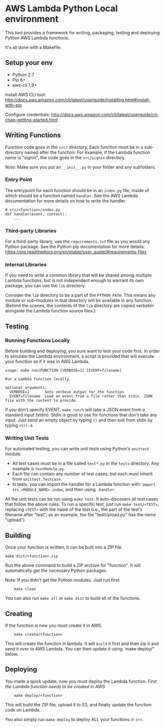 # AWS Lambda Python Local environment

This tool provides a framework for writing, packaging, testing and
deploying Python AWS Lambda functions.

It's all done with a Makefile.

## Setup your env

* Python 2.7
* Pip 6+
* aws-cli 1.9+

Install AWS CLI tool:
http://docs.aws.amazon.com/cli/latest/userguide/installing.html#install-with-pip

Configure credentials:
http://docs.aws.amazon.com/cli/latest/userguide/cli-chap-getting-started.html

## Writing Functions

Function code goes in the `src/` directory. Each function must be in a
sub-directory named after the function. For example, if the Lambda
function name is "signin", the code goes in the `src/signin`
directory.

*Note:* Make sure you put an `__init__.py` in your folder and any
 subfolders.

### Entry Point

The entrypoint for each function should be in an `index.py` file,
inside of which should be a function named `handler`. See the AWS
Lambda documentation for more details on how to write the handler.

    # src/<function>/index.py
	def handler(event, context):
		...

### Third-party Libraries

For a third-party library, use the `requirements.txt` file as you
would any Python package.  See the Python pip documentation for more
details:
https://pip.readthedocs.org/en/stable/user_guide/#requirements-files

### Internal Libraries

If you need to write a common library that will be shared among
multiple Lambda functions, but is not independent enough to warrant
its own package, you can use the `lib` directory.

Consider the `lib` directory to be a part of the `PYTHON_PATH`. This
means any module or sub-modules in that directory will be available in
any function. (Behind the scenes, the contents of the `lib` directory
are copied verbatim alongside the Lambda function source files.)

## Testing

### Running Functions Locally

Before building and deploying, you sure want to test your code
first. In order to simulate the Lambda environment, a script is
provided that will execute your function as if it was in AWS Lambda.

	usage: make run/FUNCTION [VERBOSE=1] [EVENT=filename]

	Run a Lambda function locally.

	optional arguments:
	  VERBOSE=1       Sets verbose output for the function
	  EVENT=filename  Load an event from a file rather than stdin. JSON file with the content to provide.

If you don't specify EVENT, `make run/%` will take a JSON event from a standard input (stdin).
Stdin is good to use for functions that don't take any input. Just send an empty object by typing `{}` and then exit from stdin by typing `ctrl-d`.

### Writing Unit Tests

For automated testing, you can write unit tests using Python's
`unittest` module.

* All test cases must be in a file called `test*.py` in the `tests`
  directory. Any example is `testModule.py`.
* Each file can contain any number of test cases, but each must
  inherit from `unittest.TestCase`.
* In tests, you can import the handler for a Lambda function with:
  `import src.<MODULE_NAME>.index`, and then using `.handler`.

All the unit tests can be run using `make test`. It auto-discovers all
test cases that follow the above rules. To run a specific test, just
run `make test/<TEST>`, replacing `<TEST>` with the name of the test
(i.e., the part of the test's filename after "test"; as an example,
the file "testUpload.py" has the name "upload").

## Building

Once your function is written, it can be built into a ZIP file.

	make dist/<function>.zip

Run the above command to build a ZIP archive for "function". It will
automatically get the necessary Python packages.

Note: If you didn't get the Python modules. Just run first:

        make clean

You can also run `make all` or `make dist` to build all of the
functions.

## Creating

If the function is new you must create it in AWS.

        make create/<function>

This will create the function in lambda. It will `build` it first and then zip it and send it over to AWS Lambda.
You can then update it using `make deploy/<function>" below.

## Deploying

You made a quick update, now you must deploy the Lambda function. *First the Lambda function
needs to be created in AWS*

        make deploy/<function>

This will build the ZIP file, upload it to S3, and finally update the
function code on Lambda.

You also simply run `make deploy` to deploy ALL your functions in `src`.
